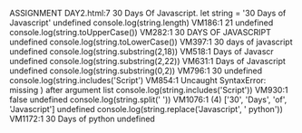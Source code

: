 ASSIGNMENT DAY2.html:7 30 Days Of Javascript.
let string =  '30 Days of Javascript'
undefined
console.log(string.length)
VM186:1 21
undefined
console.log(string.toUpperCase())
VM282:1 30 DAYS OF JAVASCRIPT
undefined
console.log(string.toLowerCase())
VM397:1 30 days of javascript
undefined
console.log(string.substring(2,18))
VM518:1  Days of Javascr
undefined
console.log(string.substring(2,22))
VM631:1  Days of Javascript
undefined
console.log(string.substring(0,2))
VM796:1 30
undefined
console.log(string.includes('Script')
VM854:1 Uncaught SyntaxError: missing ) after argument list
console.log(string.includes('Script'))
VM930:1 false
undefined
console.log(string.split(' '))
VM1076:1 (4) ['30', 'Days', 'of', 'Javascript']
undefined
console.log(string.replace('Javascript', ' python'))
VM1172:1 30 Days of  python
undefined
